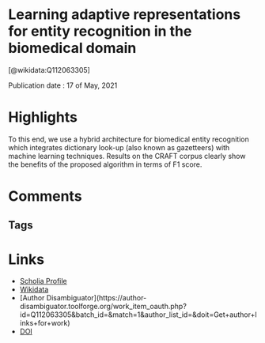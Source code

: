
Learning adaptive representations for entity recognition in the biomedical domain
=================================================================================
  
  [@wikidata:Q112063305]  
  
Publication date : 17 of May, 2021  

# Highlights

To this end, we use a hybrid architecture for biomedical entity recognition which integrates dictionary look-up (also known as gazetteers) with machine learning techniques. Results on the CRAFT corpus clearly show the benefits of the proposed algorithm in terms of F1 score.



# Comments

## Tags

# Links
  
 * [Scholia Profile](https://scholia.toolforge.org/work/Q112063305)  
 * [Wikidata](https://www.wikidata.org/wiki/Q112063305)  
 * [Author Disambiguator](https://author-
disambiguator.toolforge.org/work_item_oauth.php?id=Q112063305&batch_id=&match=1&author_list_id=&doit=Get+author+links+for+work)  
 * [DOI](https://doi.org/10.1186/S13326-021-00238-0)  
